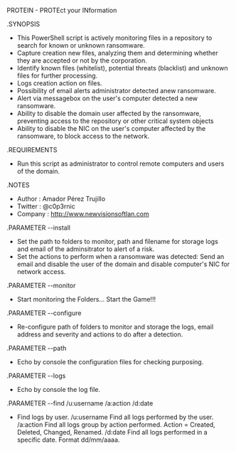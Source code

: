 PROTEIN - PROTEct your INformation
 
.SYNOPSIS
- This PowerShell script is actively monitoring files in a repository to search for known or unknown ransomware.
- Capture creation new files, analyzing them and determining whether they are accepted or not by the corporation.
- Identify known files (whitelist), potential threats (blacklist) and unknown files for further processing.
- Logs creation action on files.
- Possibility of email alerts administrator detected anew ransomware.
- Alert via messagebox on the user's computer detected a new ransomware.
- Ability to disable the domain user affected by the ransomware, preventing access to the repository or other critical system objects
- Ability to disable the NIC on the user's computer affected by the ransomware, to block access to the network.

.REQUIREMENTS
- Run this script as administrator to control remote computers and users of the domain.

.NOTES
- Author		: Amador Pérez Trujillo
- Twitter		: @c0p3rnic
- Company		: http://www.newvisionsoftlan.com

	
.PARAMETER --install
- Set the path to folders to monitor, path and filename for storage logs and email of the adminsitrator to alert of a risk.
- Set the actions to perform when a ransomware was detected: Send an email and disable the user of the domain and disable computer's NIC for network access.

.PARAMETER --monitor
- Start monitoring the Folders... Start the Game!!!

.PARAMETER --configure
- Re-configure path of folders to monitor and storage the logs, email address and severity and actions to do after a detection.

.PARAMETER --path
- Echo by console the configuration files for checking purposing.

.PARAMETER --logs
- Echo by console the log file.

.PARAMETER --find /u:username /a:action /d:date
- Find logs by user.
    /u:username Find all logs performed by the user.
    /a:action   Find all logs group by action performed. Action = Created, Deleted, Changed, Renamed.
    /d:date     Find all logs performed in a specific date. Format dd/mm/aaaa.
